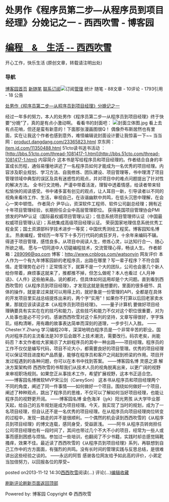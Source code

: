 
# 处男作《程序员第二步—从程序员到项目经理》分娩记之一 - 西西吹雪 - 博客园
# [编程　&　生活      --       西西吹雪](https://www.cnblogs.com/watsonyin/)
开心工作，快乐生活  (原创文章，转载请注明出处)

### 导航
[博客园](https://www.cnblogs.com/)[首页](https://www.cnblogs.com/watsonyin/)
[新随笔](https://i.cnblogs.com/EditPosts.aspx?opt=1)
[联系](https://msg.cnblogs.com/send/%E8%A5%BF%E8%A5%BF%E5%90%B9%E9%9B%AA)[订阅](https://www.cnblogs.com/watsonyin/rss)![订阅](//www.cnblogs.com/images/xml.gif)[管理](https://i.cnblogs.com/)
统计
随笔 -		88文章 -		10评论 -		1793引用 -		18
公告

[处男作《程序员第二步—从程序员到项目经理》分娩记之一](https://www.cnblogs.com/watsonyin/p/3399502.html)

经过一年多的努力，本人的处男作《程序员第二步—从程序员到项目经理》终于快要“分娩”了，真的是有点小激动啊。
看看书的封面吧：
![封面立体图.jpg](https://images.cnblogs.com/cnblogs_com/watsonyin/416065/o_%e7%ab%8b%e4%bd%93%e5%b0%81%e9%9d%a2-%e5%a4%a7.jpg)
看上去有点花哨，但还是蛮有新意的！下面那张漫画图很Q！ 偶像乔布斯居然也有里面，实在让我这个作者也感到意外，难怪编辑说封面设计要让我惊喜一下~~
当当网：[product.dangdang.com/23365823.html](http://product.dangdang.com/23365823.html)
京东网：[item.jd.com/11350488.html](http://item.jd.com/11350488.html)
51cto读书送书活动 ：[http://bbs.51cto.com/thread-1081417-1.html](http://bbs.51cto.com/thread-1081417-1.html)
内容简介
这本书是写给程序员和项目经理的。作者结合自身的丰富成长历程，通俗易懂地讲述了一名程序员如何才能成为一名优秀的项目经理。内容涉及职业规划、学习方法、自我修炼、团队建设、项目管理等，书中理清了项目管理领域中典型的误区及具有迷惑性的观点，并对项目中的难点问题提出了针对性的解决方法。
全书行文流畅，严谨中带着活泼，理智中透着情感，给读者带来轻松愉快的阅读感受。书中诸多富有创见的观点，让人耳目一新，引导读者以不同的视角来看待工作、生活，审视自己，在诙谐幽默中共鸣，在低头沉思中理解，在会心一笑中顿悟。
作者简介
尹华山，资深软件工程师、软件公司副总经理；拥有近十年项目管理经验，长期担任企业中高层管理职位。
获得美国项目管理协会PMI颁发的PMP认证（国际最权威项目管理认证）；信息系统项目管理师认证（中国最权威项目管理认证）；系统集成高级项目经理认证。
荣获国家地理信息系统优秀工程金奖；国土资源部科学技术进步一等奖；中国优秀测绘工程奖。博客园知名博主。
热衷编程，曾经历一年写下十多万行代码的疯狂岁月，十余年来编码不辍。得道于项目管理，感悟良多。从项目中阅读人生，修炼心灵，以达知行合一、随心所欲之境。
愿与一切同道中人切磋编程技术，交流管理心得，畅谈人生。
作者邮箱：289096@qq.com
博客：http://www.cnblogs.com/watsonyin
网友评价
本人作为一个有九年博客园龄的老程序员，出路在哪里？写一辈子程序？不符合国情。走管理势在必行！正常情况下，就算不是一个大的团队，公司也会塞几个新人给你带着，麻烦事这就来了，推都推不掉，但怎么做呢？本人也看过《人月神话》、《人件》这些舶来品，说的都对，但具体如何运用却是个大问题。直到看到西西吹雪的《从程序员到项目经理》，才发现这就是我想要的，里面的很多细节、具体的操作，就是拿过来就可以用得上的，就好象是一份管理的API，全都是在具体的开发项目里实战总结提炼出来的，两个字“实用”！如果你不打算以后回老家卖水果，那就应该读读这本《从程序员到项目经理》。
——量子计算机
要做好项目经理确要具有实实在在的技巧和能力，这些技巧和能力不仅对这个职位很重要，对为人处事也是必不可少的。感谢西西吹雪对这个系列的坚持，文章写得很好，字字珠玑，结构清晰，用有趣的故事表达简单而深刻的道理，一步步引人入胜。
——Chester.Y.Zhang
学习编程20年，深深地明白程序员是一个非常辛苦的职业。国内对程序员的主流看法是30岁后会跟不上技术潮流，需要改行。码农老矣，尚能码否？本文作者给大家揭示了大龄程序员的其中一种出路——项目经理。程序员的工作不仅仅是编写代码，项目不论大小，都需要良好的项目管理。优秀的项目经理可以保证项目进度和产品质量，能够在程序员和客户之间起到桥梁的作用。项目开发过程遇到的各种问题，你可以在本书中找到答案。
——博客园名博 灵感之源 解决方案架构师
西西吹雪的书帮我们从技术人员的视角脱离出来，以更广阔的视野来审视职场规则。如果您正从事技术工作，希望扩展视野，这本书正适合您。
——博客园名博微软MVP宋沄剑（CareySon）
这本书从程序员和项目经理两个不同的角度，阐述了同一件事情——如何做好一个项目。围绕如何做好一个项目，阐述了种种观点，跳出了程序员的思维，不仅可以了解如何当好项目经理，也能让程序员的视野更开阔。
——博客园名博 金色海洋（jyk）阳光男孩
从大学毕业那天起，给自己的五年规划是成为项目经理。今天，我实现了当时的规划，成为了一名项目经理，但自认还不是一名优秀的项目经理。在从程序员向项目经理岗位转变的过程中，发现一路走的并不是很顺利。一个偶然的机会读到西西吹雪的《从程序员到项目经理》的博文连载，感同身受，受益匪浅。
——阿书
从程序员转岗担任公司项目经理也有一段时间了，其间也带过几个不大不小的项目，经常为一些人或事而感到困惑与烦恼。参加过一些培训，也翻阅了不少书籍，实践时却总感觉隔靴搔痒，效果不佳。最近读了西西吹雪的《从程序员到项目经理》系列，再联想到自己工作中的方方面面，有强烈的共鸣。没有长时间的管理实践与反思总结，是很难讲出这些经验之谈的。
——永远的阿哲
感谢各位网友给予如此高的评价，小弟定当加倍努力，以回报各位的厚受~




posted on2013-11-12 14:30[西西吹雪](https://www.cnblogs.com/watsonyin/)阅读(...) 评论(...)[编辑](https://i.cnblogs.com/EditPosts.aspx?postid=3399502)[收藏](#)


[刷新评论](javascript:void(0);)[刷新页面](#)[返回顶部](#top)






Powered by:
博客园
Copyright © 西西吹雪
